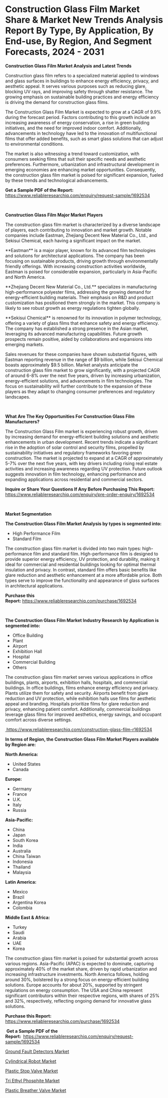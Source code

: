 <p><h1>Construction Glass Film Market Share & Market New Trends Analysis Report By Type, By Application, By End-use, By Region, And Segment Forecasts, 2024 - 2031</h1></p><p><strong>Construction Glass Film Market Analysis and Latest Trends</strong></p>
<p><p>Construction glass film refers to a specialized material applied to windows and glass surfaces in buildings to enhance energy efficiency, privacy, and aesthetic appeal. It serves various purposes such as reducing glare, blocking UV rays, and improving safety through shatter resistance. The growing emphasis on sustainable building practices and energy efficiency is driving the demand for construction glass films.</p><p>The Construction Glass Film Market is expected to grow at a CAGR of 9.9% during the forecast period. Factors contributing to this growth include an increasing awareness of energy conservation, a rise in green building initiatives, and the need for improved indoor comfort. Additionally, advancements in technology have led to the innovation of multifunctional films that offer added benefits, such as smart glass solutions that can adjust to environmental conditions.</p><p>The market is also witnessing a trend toward customization, with consumers seeking films that suit their specific needs and aesthetic preferences. Furthermore, urbanization and infrastructural development in emerging economies are enhancing market opportunities. Consequently, the construction glass film market is poised for significant expansion, fueled by these trends and technological advancements.</p></p>
<p><strong>Get a Sample PDF of the Report:&nbsp;</strong> <a href="https://www.reliableresearchiq.com/enquiry/request-sample/1692534?utm_campaign=1725&utm_medium=2&utm_source=Github&utm_content=ia&utm_term=20102024&utm_id=construction-glass-film">https://www.reliableresearchiq.com/enquiry/request-sample/1692534</a></p>
<p>&nbsp;</p>
<p><strong>Construction Glass Film Major Market Players</strong></p>
<p><p>The construction glass film market is characterized by a diverse landscape of players, each contributing to innovation and market growth. Notable companies include Eastman, Zhejiang Decent New Material Co., Ltd., and Sekisui Chemical, each having a significant impact on the market.</p><p>**Eastman** is a major player, known for its advanced film technologies and solutions for architectural applications. The company has been focusing on sustainable products, driving growth through environmentally friendly offerings. With increasing construction activities worldwide, Eastman is poised for considerable expansion, particularly in Asia-Pacific and North America.</p><p>**Zhejiang Decent New Material Co., Ltd.** specializes in manufacturing high-performance polyester films, addressing the growing demand for energy-efficient building materials. Their emphasis on R&D and product customization has positioned them strongly in the market. This company is likely to see robust growth as energy regulations tighten globally.</p><p>**Sekisui Chemical** is renowned for its innovation in polymer technology, offering a variety of glass films that enhance safety and energy efficiency. The company has established a strong presence in the Asian market, leveraging its advanced manufacturing capabilities. Future growth prospects remain positive, aided by collaborations and expansions into emerging markets.</p><p>Sales revenues for these companies have shown substantial figures, with Eastman reporting revenue in the range of $9 billion, while Sekisui Chemical boasts approximately $9.5 billion. Market analysts anticipate the construction glass film market to grow significantly, with a projected CAGR of around 6-8% over the next five years, driven by increasing urbanization, energy-efficient solutions, and advancements in film technologies. The focus on sustainability will further contribute to the expansion of these players as they adapt to changing consumer preferences and regulatory landscapes.</p></p>
<p>&nbsp;</p>
<p><strong>What Are The Key Opportunities For Construction Glass Film Manufacturers?</strong></p>
<p><p>The Construction Glass Film market is experiencing robust growth, driven by increasing demand for energy-efficient building solutions and aesthetic enhancements in urban development. Recent trends indicate a significant rise in the adoption of solar control and security films, propelled by sustainability initiatives and regulatory frameworks favoring green construction. The market is projected to expand at a CAGR of approximately 5-7% over the next five years, with key drivers including rising real estate activities and increasing awareness regarding UV protection. Future outlook suggests innovation in film technology, enhancing performance and expanding applications across residential and commercial sectors.</p></p>
<p><strong>Inquire or Share Your Questions If Any Before Purchasing This Report:</strong> <a href="https://www.reliableresearchiq.com/enquiry/pre-order-enquiry/1692534?utm_campaign=1725&utm_medium=2&utm_source=Github&utm_content=ia&utm_term=20102024&utm_id=construction-glass-film">https://www.reliableresearchiq.com/enquiry/pre-order-enquiry/1692534</a></p>
<p>&nbsp;</p>
<p><strong>Market Segmentation</strong></p>
<p><strong>The Construction Glass Film Market Analysis by types is segmented into:</strong></p>
<p><ul><li>High Performance Film</li><li>Standard Film</li></ul></p>
<p><p>The construction glass film market is divided into two main types: high-performance film and standard film. High-performance film is designed to provide superior energy efficiency, UV protection, and durability, making it ideal for commercial and residential buildings looking for optimal thermal insulation and privacy. In contrast, standard film offers basic benefits like glare reduction and aesthetic enhancement at a more affordable price. Both types serve to improve the functionality and appearance of glass surfaces in architectural applications.</p></p>
<p><strong>Purchase this Report:&nbsp;</strong><a href="https://www.reliableresearchiq.com/purchase/1692534?utm_campaign=1725&utm_medium=2&utm_source=Github&utm_content=ia&utm_term=20102024&utm_id=construction-glass-film">https://www.reliableresearchiq.com/purchase/1692534</a></p>
<p>&nbsp;</p>
<p><strong>The Construction Glass Film Market Industry Research by Application is segmented into:</strong></p>
<p><ul><li>Office Building</li><li>Plant</li><li>Airport</li><li>Exhibition Hall</li><li>Hospital</li><li>Commercial Building</li><li>Others</li></ul></p>
<p><p>The construction glass film market serves various applications in office buildings, plants, airports, exhibition halls, hospitals, and commercial buildings. In office buildings, films enhance energy efficiency and privacy. Plants utilize them for safety and security. Airports benefit from glare reduction and UV protection, while exhibition halls use films for aesthetic appeal and branding. Hospitals prioritize films for glare reduction and privacy, enhancing patient comfort. Additionally, commercial buildings leverage glass films for improved aesthetics, energy savings, and occupant comfort across diverse settings.</p></p>
<p><a href="https://www.reliableresearchiq.com/construction-glass-film-r1692534?utm_campaign=1725&utm_medium=2&utm_source=Github&utm_content=ia&utm_term=20102024&utm_id=construction-glass-film">&nbsp;https://www.reliableresearchiq.com/construction-glass-film-r1692534</a></p>
<p><strong>In terms of Region, the Construction Glass Film Market Players available by Region are:</strong></p>
<p>
    <p> <strong> North America: </strong>
        <ul>
            <li>United States</li>
            <li>Canada</li>
        </ul>
        </p> 
    <p> <strong> Europe: </strong>
        <ul>
            <li>Germany</li>
            <li>France</li>
            <li>U.K.</li>
            <li>Italy</li>
            <li>Russia</li>
        </ul>
        </p> 
    <p> <strong> Asia-Pacific: </strong>
        <ul>
            <li>China</li>
            <li>Japan</li>
            <li>South Korea</li>
            <li>India</li>
            <li>Australia</li>
            <li>China Taiwan</li>
            <li>Indonesia</li>
            <li>Thailand</li>
            <li>Malaysia</li>
        </ul>
        </p> 
    <p> <strong> Latin America: </strong>
        <ul>
            <li>Mexico</li>
            <li>Brazil</li>
            <li>Argentina Korea</li>
            <li>Colombia</li>
        </ul>
        </p> 
    <p> <strong> Middle East & Africa: </strong>
        <ul>
            <li>Turkey</li>
            <li>Saudi</li>
            <li>Arabia</li>
            <li>UAE</li>
            <li>Korea</li>
        </ul>
    </p>
    </p>
<p><p>The construction glass film market is poised for substantial growth across various regions. Asia-Pacific (APAC) is expected to dominate, capturing approximately 40% of the market share, driven by rapid urbanization and increasing infrastructure investments. North America follows, holding around 30%, bolstered by a strong focus on energy-efficient building solutions. Europe accounts for about 20%, supported by stringent regulations on energy consumption. The USA and China represent significant contributors within their respective regions, with shares of 25% and 32%, respectively, reflecting ongoing demand for innovative glass solutions.</p></p>
<p><strong>Purchase this Report: </strong><a href="https://www.reliableresearchiq.com/purchase/1692534?utm_campaign=1725&utm_medium=2&utm_source=Github&utm_content=ia&utm_term=20102024&utm_id=construction-glass-film">https://www.reliableresearchiq.com/purchase/1692534</a></p>
<p>&nbsp;<strong>Get a Sample PDF of the Report:&nbsp;&nbsp;</strong><a href="https://www.reliableresearchiq.com/enquiry/request-sample/1692534?utm_campaign=1725&utm_medium=2&utm_source=Github&utm_content=ia&utm_term=20102024&utm_id=construction-glass-film">https://www.reliableresearchiq.com/enquiry/request-sample/1692534</a></p>
<p><strong></strong></p>
<p><p><a href="https://www.linkedin.com/pulse/global-ground-fault-detectors-market-sector2024-2031-metrics-pvapc?utm_campaign=1725&utm_medium=2&utm_source=Github&utm_content=ia&utm_term=20102024&utm_id=construction-glass-film">Ground Fault Detectors Market</a></p><p><a href="https://www.linkedin.com/pulse/disruption-innovation-cylindrical-robot-industry-market-analysis-zxvac?utm_campaign=1725&utm_medium=2&utm_source=Github&utm_content=ia&utm_term=20102024&utm_id=construction-glass-film">Cylindrical Robot Market</a></p><p><a href="https://www.linkedin.com/pulse/strategic-market-insights-navigating-global-plastic-stop-valve-ynofc?utm_campaign=1725&utm_medium=2&utm_source=Github&utm_content=ia&utm_term=20102024&utm_id=construction-glass-film">Plastic Stop Valve Market</a></p><p><a href="https://github.com/NasrinKhan99/Market-Research-Report-List-1/blob/main/tri-ethyl-phosphite-market.md?utm_campaign=1725&utm_medium=2&utm_source=Github&utm_content=ia&utm_term=20102024&utm_id=construction-glass-film">Tri Ethyl Phosphite Market</a></p><p><a href="https://www.linkedin.com/pulse/emerging-technologies-reshaping-plastic-breather-valve-market-4lzac?utm_campaign=1725&utm_medium=2&utm_source=Github&utm_content=ia&utm_term=20102024&utm_id=construction-glass-film">Plastic Breather Valve Market</a></p></p>